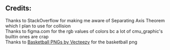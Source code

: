 Credits:
-----------------
Thanks to StackOverflow for making me aware of Separating Axis Theorem which I plan to use for collision  
Thanks to figma.com for the rgb values of colors bc a lot of cmu_graphic's builtin ones are crap  
Thanks to <a href="https://www.vecteezy.com/free-png/basketball">Basketball PNGs by Vecteezy</a> for the basketball png